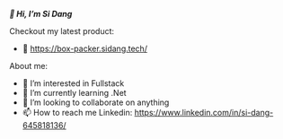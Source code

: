 ***👋 Hi, I’m Si Dang***

Checkout my latest product:
- 🚀 https://box-packer.sidang.tech/

About me:
- 👀 I’m interested in Fullstack
- 🌱 I’m currently learning .Net
- 💞️ I’m looking to collaborate on anything
- 📫 How to reach me
  Linkedin: https://www.linkedin.com/in/si-dang-645818136/

<!---
quangsi28/quangsi28 is a ✨ special ✨ repository because its `README.md` (this file) appears on your GitHub profile.
You can click the Preview link to take a look at your changes.
--->
